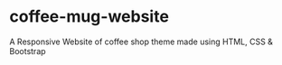 # coffee-mug-website
A Responsive Website of coffee shop theme made using HTML, CSS &amp; Bootstrap
